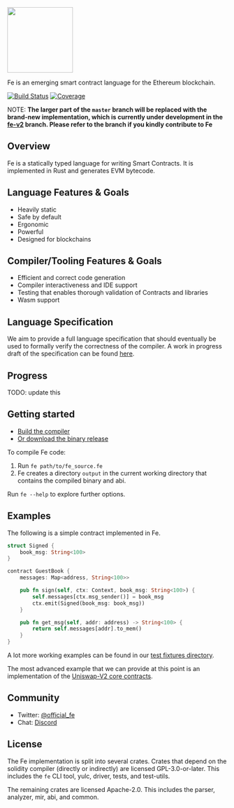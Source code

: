 
<img src="https://raw.githubusercontent.com/ethereum/fe/master/logo/fe_svg/fe_source.svg" width="150px">

Fe is an emerging smart contract language for the Ethereum blockchain.

[![Build Status](https://github.com/ethereum/fe/workflows/CI/badge.svg)](https://github.com/ethereum/fe/actions)
[![Coverage](https://codecov.io/gh/ethereum/fe/branch/master/graph/badge.svg)](https://codecov.io/gh/ethereum/fe)


NOTE: **The larger part of the `master` branch will be replaced with the brand-new implementation, which is currently under development in the [fe-v2](https://github.com/ethereum/fe/tree/fe-v2) branch. Please refer to the branch if you kindly contribute to Fe**

## Overview

Fe is a statically typed language for writing Smart Contracts. It is implemented in Rust and generates EVM bytecode.

## Language Features & Goals

* Heavily static
* Safe by default 
* Ergonomic
* Powerful
* Designed for blockchains

## Compiler/Tooling Features & Goals

* Efficient and correct code generation
* Compiler interactiveness and IDE support
* Testing that enables thorough validation of Contracts and libraries
* Wasm support

## Language Specification

We aim to provide a full language specification that should eventually be used to formally verify the correctness of the compiler. A work in progress draft of the specification can be found [here](http://fe-lang.org/docs/spec/index.html).

## Progress

TODO: update this

## Getting started

- [Build the compiler](https://github.com/ethereum/fe/blob/master/docs/src/development/build.md)
- [Or download the binary release](https://github.com/ethereum/fe/releases)

To compile Fe code:

1. Run `fe path/to/fe_source.fe`
2. Fe creates a directory `output` in the current working directory that contains the compiled binary and abi.

Run `fe --help` to explore further options.

## Examples

The following is a simple contract implemented in Fe.

```rust
struct Signed {
    book_msg: String<100>
}

contract GuestBook {
    messages: Map<address, String<100>>

    pub fn sign(self, ctx: Context, book_msg: String<100>) {
        self.messages[ctx.msg_sender()] = book_msg
        ctx.emit(Signed(book_msg: book_msg))
    }

    pub fn get_msg(self, addr: address) -> String<100> {
        return self.messages[addr].to_mem()
    }
}
```

A lot more working examples can be found in our [test fixtures directory](https://github.com/ethereum/fe/tree/master/crates/test-files/fixtures/demos).

The most advanced example that we can provide at this point is an implementation of the [Uniswap-V2 core contracts](https://github.com/ethereum/fe/blob/master/crates/test-files/fixtures/demos/uniswap.fe).

## Community

- Twitter: [@official_fe](https://twitter.com/official_fe)
- Chat: [Discord](https://discord.gg/ywpkAXFjZH)


## License

The Fe implementation is split into several crates. Crates that depend on the
solidity compiler (directly or indirectly) are licensed GPL-3.0-or-later. This
includes the `fe` CLI tool, yulc, driver, tests, and test-utils.

The remaining crates are licensed Apache-2.0. This includes the parser,
analyzer, mir, abi, and common.
